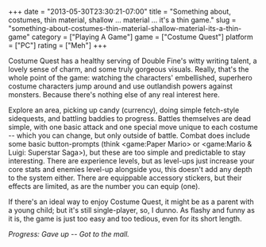 +++
date = "2013-05-30T23:30:21-07:00"
title = "Something about, costumes, thin material, shallow ... material ... it's a thin game."
slug = "something-about-costumes-thin-material-shallow-material-its-a-thin-game"
category = ["Playing A Game"]
game = ["Costume Quest"]
platform = ["PC"]
rating = ["Meh"]
+++

Costume Quest has a healthy serving of Double Fine's witty writing talent, a lovely sense of charm, and some truly gorgeous visuals.  Really, that's the whole point of the game: watching the characters' embellished, superhero costume characters jump around and use outlandish powers against monsters.  Because there's nothing else of any real interest here.

Explore an area, picking up candy (currency), doing simple fetch-style sidequests, and battling baddies to progress.  Battles themselves are dead simple, with one basic attack and one special move unique to each costume -- which you can change, but only outside of battle.  Combat does include some basic button-prompts (think <game:Paper Mario> or <game:Mario & Luigi: Superstar Saga>), but these are too simple and predictable to stay interesting.  There are experience levels, but as level-ups just increase your core stats and enemies level-up alongside you, this doesn't add any depth to the system either.  There are equippable accessory stickers, but their effects are limited, as are the number you can equip (one).

If there's an ideal way to enjoy Costume Quest, it might be as a parent with a young child; but it's still single-player, so, I dunno.  As flashy and funny as it is, the game is just too easy and too tedious, even for its short length.

<i>Progress: Gave up -- Got to the mall.</i>
